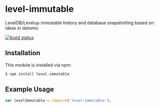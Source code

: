 # level-immutable

LevelDB/Levelup immutable history and database snapshotting based on ideas in datomic

[![build status](https://secure.travis-ci.org/eugeneware/level-immutable.png)](http://travis-ci.org/eugeneware/level-immutable)

## Installation

This module is installed via npm:

``` bash
$ npm install level-immutable
```

## Example Usage

``` js
var levelImmutable = require('level-immutable');
```
